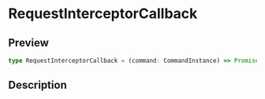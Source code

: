 
      
# RequestInterceptorCallback

<div class="api-docs__section" data-reactroot="">

## Preview

</div><div class="api-docs__preview type single" data-reactroot="">

```ts
type RequestInterceptorCallback = (command: CommandInstance) => Promise<CommandInstance> | CommandInstance;
```

</div><div class="api-docs__section" data-reactroot="">

## Description

</div><div class="api-docs__description" data-reactroot=""><span class="api-docs__do-not-parse">



</span></div>